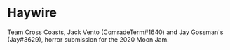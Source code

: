 # Haywire
 
Team Cross Coasts, Jack Vento (ComradeTerm#1640) and Jay Gossman's (Jay#3629), horror submission for the 2020 Moon Jam. 
